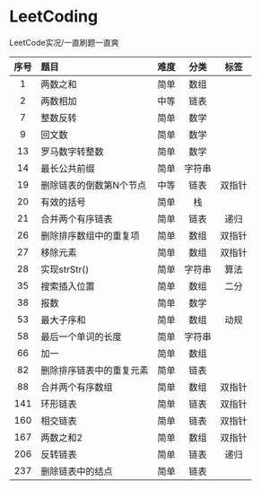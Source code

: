 # LeetCoding
LeetCode实况/一直刷题一直爽

|序号|题目|难度|分类|标签|
|:-:|:-|:-:|:-:|:-:|
|1|两数之和|简单|数组|
|2|两数相加|中等|链表|
|7|整数反转|简单|数学|
|9|回文数|简单|数学|
|13|罗马数字转整数|简单|数学|
|14|最长公共前缀|简单|字符串|
|19|删除链表的倒数第N个节点|中等|链表|双指针|
|20|有效的括号|简单|栈|
|21|合并两个有序链表|简单|链表|递归|
|26|删除排序数组中的重复项|简单|数组|双指针|
|27|移除元素|简单|数组|双指针|
|28|实现strStr()|简单|字符串|算法|
|35|搜索插入位置|简单|数组|二分|
|38|报数|简单|数学|
|53|最大子序和|简单|数组|动规|
|58|最后一个单词的长度|简单|字符串|
|66|加一|简单|数组|
|82|删除排序链表中的重复元素|简单|链表|
|88|合并两个有序数组|简单|数组|双指针|
|141|环形链表|简单|链表|双指针|
|160|相交链表|简单|链表|双指针|
|167|两数之和2|简单|数组|双指针|
|206|反转链表|简单|链表|递归|
|237|删除链表中的结点|简单|链表|
